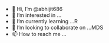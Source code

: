 - 👋 Hi, I’m @abhijit686
- 👀 I’m interested in ...
- 🌱 I’m currently learning ...R
- 💞️ I’m looking to collaborate on ...MDS
- 📫 How to reach me ...

<!---
abhijit686/abhijit686 is a ✨ special ✨ repository because its `README.md` (this file) appears on your GitHub profile.
You can click the Preview link to take a look at your changes.
--->
